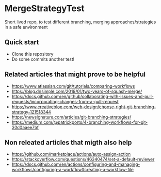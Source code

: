 # MergeStrategyTest
Short lived repo, to test different branching, merging approaches/strategies in a safe environment

## Quick start
- Clone this repository
- Do some commits
another test!

## Related articles that might prove to be helpful
- https://www.atlassian.com/git/tutorials/comparing-workflows
- https://blog.dnsimple.com/2019/01/two-years-of-squash-merge/
- https://docs.github.com/en/github/collaborating-with-issues-and-pull-requests/incorporating-changes-from-a-pull-request
- https://www.creativebloq.com/web-design/choose-right-git-branching-strategy-121518344
- https://newsignature.com/articles/git-branching-strategies/
- https://medium.com/@patrickporto/4-branching-workflows-for-git-30d0aaee7bf

## Non releated articles that migth also help
- https://github.com/marketplace/actions/auto-assign-action
- https://stackoverflow.com/questions/46340474/set-a-default-reviewer
- https://docs.github.com/en/actions/configuring-and-managing-workflows/configuring-a-workflow#creating-a-workflow-file

